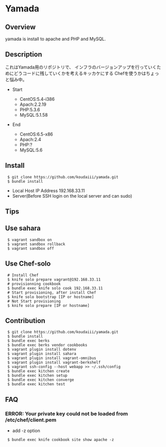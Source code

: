 Yamada
==================


Overview
------

yamada is install to apache and PHP and MySQL.

Description
------

これはYamada用のリポジトリで、
インフラのバージョンアップを行っていくためにどうコードに残していくかを考えるキッカケにする
Chefを使うかはちょっと悩み中。

- Start
  - CentOS:5.4-i386
  - Apach:2.2.19
  - PHP:5.3.6
  - MySQL:5.1.58

- End
  - CentOS:6.5-x86
  - Apach:2.4
  - PHP:?
  - MySQL:5.6

Install
------

```
 $ git clone https://github.com/koudaiii/yamada.git
 $ bundle install
```

* Local Host IP Address 192.168.33.11
* Server(Before SSH login on the local server and can sudo)

Tips
------

## Use sahara

```
 $ vagrant sandbox on
 $ vagrant sandbox rollback
 $ vagrant sandbox off
```

## Use Chef-solo

```
 # Install Chef
 $ knife solo prepare vagrant@192.168.33.11
 # provisionning cookbook
 $ bundle exec knife solo cook 192.168.33.11
 # Start provisioning, after install Chef
 $ knife solo bootstrap [IP or hostname]
 # Not Start provisioning
 $ knife solo prepare [IP or hostname]
```

Contribution
------

```
 $ git clone https://github.com/koudaiii/yamada.git
 $ bundle install
 $ bundle exec berks
 $ bundle exec berks vendor cookbooks
 $ vagrant plugin install dotenv
 $ vagrant plugin install sahara
 $ vagrant plugin install vagrant-omnibus
 $ vagrant plugin install vagrant-berkshelf
 $ vagrant ssh-config --host webapp >> ~/.ssh/config
 $ bundle exec kitchen create
 $ bundle exec kitchen setup
 $ bundle exec kitchen converge
 $ bundle exec kitchen test
```

FAQ
------

### ERROR: Your private key could not be loaded from /etc/chef/client.pem

* add -z option

```
 $ bundle exec knife cookbook site show apache -z
```

